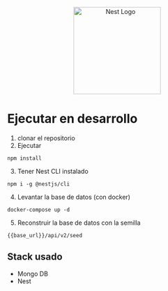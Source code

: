 <p align="center">
  <a href="http://nestjs.com/" target="blank"><img src="https://nestjs.com/img/logo-small.svg" width="200" alt="Nest Logo" /></a>
</p>



# Ejecutar en desarrollo

1. clonar el repositorio
2. Ejecutar

```
npm install
```
3. Tener Nest CLI instalado
```
npm i -g @nestjs/cli
```
4. Levantar la base de datos (con docker)
```
docker-compose up -d
```

5.  Reconstruir la base de datos con la semilla
```
{{base_url}}/api/v2/seed
```
## Stack usado
* Mongo DB
* Nest

